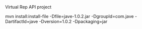 Virtual Rep API project

mvn install:install-file -Dfile=jave-1.0.2.jar -DgroupId=com.jave -DartifactId=jave -Dversion=1.0.2 -Dpackaging=jar